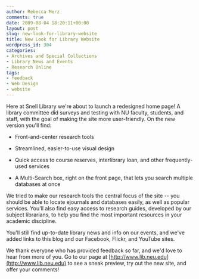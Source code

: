 ```yaml
---
author: Rebecca Merz
comments: true
date: 2009-08-04 18:20:11+00:00
layout: post
slug: new-look-for-library-website
title: New Look for Library Website
wordpress_id: 304
categories:
- Archives and Special Collections
- Library News and Events
- Research Online
tags:
- feedback
- Web Design
- website
---
```


Here at Snell Library we're about to launch a redesigned home page! A library committee did surveys and testing with NU faculty, students, and staff, with the goal of making the site more user-friendly. On the new version you'll find:



	
  * Front-and-center research tools

	
  * Streamlined, easier-to-use visual design

	
  * Quick access to course reserves, interlibrary loan, and other frequently-used services

	
  * A Multi-Search box, right on the front page, that lets you search multiple databases at once


We tried to make our research tools the central focus of the site -- you should be able to locate ejournals and databases easily, as well as popular services. You'll also find easy access to research guides, developed by our subject librarians, to help you find the most important resources in your academic discipline.

You'll still find up-to-date library news and info on our events, and we've added links to this blog and our Facebook, Flickr, and YouTube sites.

We thank everyone who has provided feedback so far, and we'd love to hear from more of you. Go to our page at [http://www.lib.neu.edu](http://www.lib.neu.edu) to see a sneak preview, try out the new site, and offer your comments!
